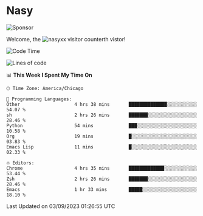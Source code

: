 # Nasy

<!--
<p align="center">
<img height="200" src="https://github-readme-stats.vercel.app/api?username=nasyxx&count_private=true&show_icons=true&theme=dracula&include_all_commits=true"/>
<img height="200" src="https://github-readme-stats.vercel.app/api/top-langs/?username=nasyxx&theme=dracula&hide=html,jupyter+notebook&count_private=true&show_icons=true"/>
</p>

  
----------------
-->

![Sponsor](https://img.shields.io/static/v1.svg?label=Sponsor&message=%E2%9D%A4&logo=GitHub&style=flat&color=pink)
 
Welcome, the ![nasyxx visitor counter](https://count.getloli.com/get/@nasyxx?theme=rule34)th vistor!
 
<!--START_SECTION:waka-->
![Code Time](http://img.shields.io/badge/Code%20Time-3%2C673%20hrs%203%20mins-blue)

![Lines of code](https://img.shields.io/badge/From%20Hello%20World%20I%27ve%20Written-6.3%20million%20lines%20of%20code-blue)

📊 **This Week I Spent My Time On** 

```text
🕑︎ Time Zone: America/Chicago

💬 Programming Languages: 
Other                    4 hrs 38 mins       ██████████████░░░░░░░░░░░   54.07 % 
sh                       2 hrs 26 mins       ███████░░░░░░░░░░░░░░░░░░   28.46 % 
Python                   54 mins             ███░░░░░░░░░░░░░░░░░░░░░░   10.58 % 
Org                      19 mins             █░░░░░░░░░░░░░░░░░░░░░░░░   03.83 % 
Emacs Lisp               11 mins             █░░░░░░░░░░░░░░░░░░░░░░░░   02.33 % 

🔥 Editors: 
Chrome                   4 hrs 35 mins       █████████████░░░░░░░░░░░░   53.44 % 
Zsh                      2 hrs 26 mins       ███████░░░░░░░░░░░░░░░░░░   28.46 % 
Emacs                    1 hr 33 mins        █████░░░░░░░░░░░░░░░░░░░░   18.10 % 
```


 Last Updated on 03/09/2023 01:26:55 UTC
<!--END_SECTION:waka-->

<!-- ![visitors](https://visitor-badge.laobi.icu/badge?page_id=nasyxx.nasyxx) -->
